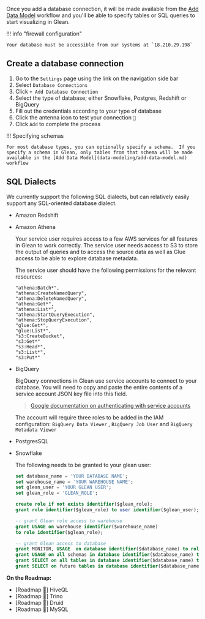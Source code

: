Once you add a database connection, it will be made available from the [Add Data Model](/docs/data-modeling/add-data-model.md)  workflow and you'll be able to specify tables or SQL queries to start visualizing in Glean.

!!! info "firewall configuration"

    Your database must be accessible from our systems at `18.210.29.198`

## Create a database connection

1. Go to the `Settings` page using the link on the navigation side bar
2. Select `Database Connections`
3. Click `+ Add Database Connection`
4. Select the type of database; either Snowflake, Postgres, Redshift or BigQuery
5. Fill out the credentials according to your type of database
6. Click the antenna icon to test your connection  `🗼`
7. Click `Add` to complete the process

!!! Specifying schemas

    For most database types, you can optionally specify a schema.  If you specify a schema in Glean, only tables from that schema will be made available in the [Add Data Model](data-modeling/add-data-model.md)  workflow

## SQL Dialects

We currently support the following SQL dialects, but can relatively easily support any SQL-oriented database dialect.

- Amazon Redshift
- Amazon Athena
    
    Your service user requires access to a few AWS services for all features in Glean to work correctly.  The service user needs access to S3 to store the output of queries and to access the source data as well as Glue access to be able to explore database metadata.
    
    The service user should have the following permissions for the relevant resources:
    
    ```
    "athena:Batch*",
    "athena:CreateNamedQuery",
    "athena:DeleteNamedQuery",
    "athena:Get*",
    "athena:List*",
    "athena:StartQueryExecution",
    "athena:StopQueryExecution",
    "glue:Get*",
    "glue:List*",
    "s3:CreateBucket",
    "s3:Get*"
    "s3:Head*",
    "s3:List*",
    "s3:Put*"
    ```
    
- BigQuery
    
    BigQuery connections in Glean use service accounts to connect to your database.  You will need to copy and paste the entire contents of a service account JSON key file into this field.
    
    > [Google documentation on authenticating with service accounts](https://cloud.google.com/bigquery/docs/authentication/service-account-file)
    > 
    
    The account will require three roles to be added in the IAM configuration: `BigQuery Data Viewer` , `BigQuery Job User` and `BigQuery Metadata Viewer`
    
- PostgresSQL
- Snowflake
    
    The following needs to be granted to your glean user:
    
    ```sql
    set database_name = 'YOUR DATABASE NAME';
    set warehouse_name = 'YOUR WAREHOUSE NAME';
    set glean_user = 'YOUR GLEAN USER';
    set glean_role = 'GLEAN_ROLE';
    
    create role if not exists identifier($glean_role);
    grant role identifier($glean_role) to user identifier($glean_user);
    
    -- grant Glean role access to warehouse
    grant USAGE on warehouse identifier($warehouse_name)
    to role identifier($glean_role);
    
    -- grant Glean access to database
    grant MONITOR, USAGE  on database identifier($database_name) to role identifier($glean_role);
    grant USAGE on all schemas in database identifier($database_name) to role identifier($glean_role);
    grant SELECT on all tables in database identifier($database_name) to role identifier($glean_role);
    grant SELECT on future tables in database identifier($database_name) to role identifier($glean_role);
    ```
    

**On the Roadmap:**

- [Roadmap 🚧] HiveQL
- [Roadmap 🚧] Trino
- [Roadmap 🚧] Druid
- [Roadmap 🚧] MySQL
